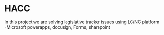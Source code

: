 # HACC
In this project we are solving legislative tracker issues using LC/NC platform -Microsoft powerapps, docusign, Forms, sharepoint

